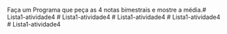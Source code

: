 Faça um Programa que peça as 4 notas bimestrais e mostre a média.#   L i s t a 1 - a t i v i d a d e 4  
 #   L i s t a 1 - a t i v i d a d e 4  
 #   L i s t a 1 - a t i v i d a d e 4  
 #   L i s t a 1 - a t i v i d a d e 4  
 #   L i s t a 1 - a t i v i d a d e 4  
 